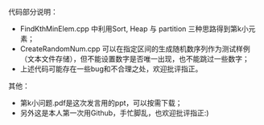 代码部分说明：  
 - FindKthMinElem.cpp 中利用Sort, Heap 与 partition 三种思路得到第k小元素；
 - CreateRandomNum.cpp 可以在指定区间的生成随机数序列作为测试样例（文本文件存储），但不能设置数字是否唯一出现，也不能跳过一些数字；
 - 上述代码可能存在一些bug和不合理之处，欢迎批评指正。

其他：  
 - 第k小问题.pdf是这次发言用的ppt，可以按需下载；
 - 另外这是本人第一次用Github，手忙脚乱，也欢迎批评指正:)
